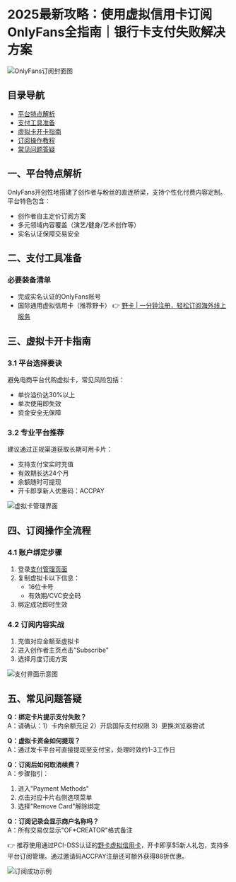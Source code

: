 # 2025最新攻略：使用虚拟信用卡订阅OnlyFans全指南｜银行卡支付失败解决方案

![OnlyFans订阅封面图](https://bbtdd.com/wp-content/uploads/img/3836548705952136.webp)

## 目录导航
- [平台特点解析](#一平台特点解析)
- [支付工具准备](#二支付工具准备)
- [虚拟卡开卡指南](#三虚拟卡开卡指南)
- [订阅操作教程](#四订阅操作全流程)
- [常见问题答疑](#五常见问题答疑)

<a id="一平台特点解析"></a>
## 一、平台特点解析

OnlyFans开创性地搭建了创作者与粉丝的直连桥梁，支持个性化付费内容定制。平台特色包含：
- 创作者自主定价订阅方案
- 多元领域内容覆盖（演艺/健身/艺术创作等）
- 实名认证保障交易安全

<a id="二支付工具准备"></a>
## 二、支付工具准备
### 必要装备清单
- 完成实名认证的OnlyFans账号
- 国际通用虚拟信用卡（推荐野卡）
👉 [野卡 | 一分钟注册，轻松订阅海外线上服务](https://bbtdd.com/yeka)

<a id="三虚拟卡开卡指南"></a>
## 三、虚拟卡开卡指南
### 3.1 平台选择要诀
避免电商平台代购虚拟卡，常见风险包括：
- 单价溢价达30%以上 
- 单次使用即失效
- 资金安全无保障

### 3.2 专业平台推荐
建议通过正规渠道获取长期可用卡片：
- 支持支付宝实时充值
- 有效期长达24个月
- 余额随时可提现
- 开卡即享新人优惠码：ACCPAY

![虚拟卡管理界面](https://bbtdd.com/wp-content/uploads/img/014130102038.webp)

<a id="四订阅操作全流程"></a>
## 四、订阅操作全流程

### 4.1 账户绑定步骤
1. 登录[支付管理页面](https://onlyfans.com/my/payments/add_card)
2. 复制虚拟卡以下信息：
   - 16位卡号 
   - 有效期/CVC安全码
3. 绑定成功即时生效

### 4.2 订阅内容实战
1. 充值对应金额至虚拟卡
2. 进入创作者主页点击"Subscribe"
3. 选择月度订阅方案

![支付界面示意图](https://bbtdd.com/wp-content/uploads/img/89735471.webp)

<a id="五常见问题答疑"></a>
## 五、常见问题答疑

**Q：绑定卡片提示支付失败？**  
A：请确认：1）卡内余额充足 2）开启国际支付权限 3）更换浏览器尝试

**Q：虚拟卡资金如何提现？**  
A：通过发卡平台可直接提现至支付宝，处理时效约1-3工作日

**Q：订阅后如何取消续费？**  
A：步骤指引：
1. 进入"Payment Methods"
2. 点击对应卡片右侧选项菜单
3. 选择"Remove Card"解除绑定

**Q：订阅记录会显示商户名称吗？**  
A：所有交易仅显示"OF*CREATOR"格式备注

👉 推荐使用通过PCI-DSS认证的[野卡虚拟信用卡](https://bbtdd.com/yeka)，开卡即享$5新人礼包，支持多平台订阅管理。通过邀请码ACCPAY注册还可额外获得88折优惠。

![订阅成功示例](https://bbtdd.com/wp-content/uploads/img/14271672820.webp)